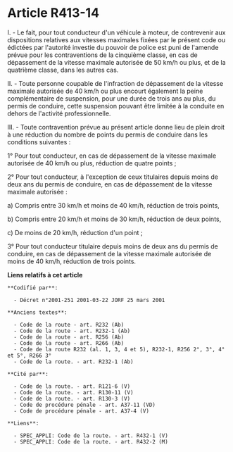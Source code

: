 # Article R413-14

I. - Le fait, pour tout conducteur d'un véhicule à moteur, de contrevenir aux dispositions relatives aux vitesses maximales
fixées par le présent code ou édictées par l'autorité investie du pouvoir de police est puni de l'amende prévue pour les
contraventions de la cinquième classe, en cas de dépassement de la vitesse maximale autorisée de 50 km/h ou plus, et de la
quatrième classe, dans les autres cas.

II. - Toute personne coupable de l'infraction de dépassement de la vitesse maximale autorisée de 40 km/h ou plus encourt
également la peine complémentaire de suspension, pour une durée de trois ans au plus, du permis de conduire, cette suspension
pouvant être limitée à la conduite en dehors de l'activité professionnelle.

III. - Toute contravention prévue au présent article donne lieu de plein droit à une réduction du nombre de points du permis
de conduire dans les conditions suivantes :

1° Pour tout conducteur, en cas de dépassement de la vitesse maximale autorisée de 40 km/h ou plus, réduction de quatre
points ;

2° Pour tout conducteur, à l'exception de ceux titulaires depuis moins de deux ans du permis de conduire, en cas de
dépassement de la vitesse maximale autorisée :

a) Compris entre 30 km/h et moins de 40 km/h, réduction de trois points, 

b) Compris entre 20 km/h et moins de 30 km/h, réduction de deux points, 

c) De moins de 20 km/h, réduction d'un point ;

3° Pour tout conducteur titulaire depuis moins de deux ans du permis de conduire, en cas de dépassement de la vitesse
maximale autorisée de moins de 40 km/h, réduction de trois points.

**Liens relatifs à cet article**

	**Codifié par**:

	  - Décret n°2001-251 2001-03-22 JORF 25 mars 2001

	**Anciens textes**:

	  - Code de la route - art. R232 (Ab)
	  - Code de la route - art. R232-1 (Ab)
	  - Code de la route - art. R256 (Ab)
	  - Code de la route - art. R266 (Ab)
	  - Code de la route R232 (al. 1, 3, 4 et 5), R232-1, R256 2°, 3°, 4° et 5°, R266 3°
	  - Code de la route. - art. R232-1 (Ab)

	**Cité par**:

	  - Code de la route. - art. R121-6 (V)
	  - Code de la route. - art. R130-11 (V)
	  - Code de la route. - art. R130-3 (V)
	  - Code de procédure pénale - art. A37-11 (VD)
	  - Code de procédure pénale - art. A37-4 (V)

	**Liens**:

	  - SPEC_APPLI: Code de la route. - art. R432-1 (V)
	  - SPEC_APPLI: Code de la route. - art. R432-2 (M)

